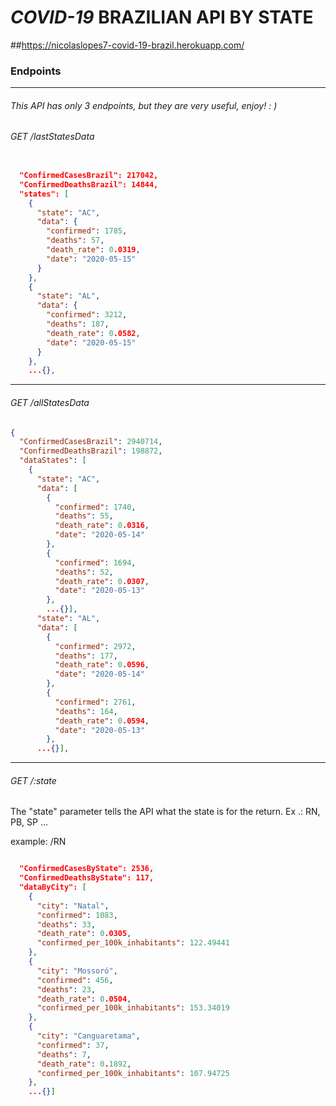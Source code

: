 # *COVID-19* BRAZILIAN API BY STATE
##https://nicolaslopes7-covid-19-brazil.herokuapp.com/
### Endpoints
---
###### This API has only 3 endpoints, but they are very useful, enjoy! : )
###### GET /lastStatesData
```json

  "ConfirmedCasesBrazil": 217042,
  "ConfirmedDeathsBrazil": 14844,
  "states": [
    {
      "state": "AC",
      "data": {
        "confirmed": 1785,
        "deaths": 57,
        "death_rate": 0.0319,
        "date": "2020-05-15"
      }
    },
    {
      "state": "AL",
      "data": {
        "confirmed": 3212,
        "deaths": 187,
        "death_rate": 0.0582,
        "date": "2020-05-15"
      }
    },
    ...{},
```
---
###### GET /allStatesData
```json
{
  "ConfirmedCasesBrazil": 2940714,
  "ConfirmedDeathsBrazil": 198872,
  "dataStates": [
    {
      "state": "AC",
      "data": [
        {
          "confirmed": 1740,
          "deaths": 55,
          "death_rate": 0.0316,
          "date": "2020-05-14"
        },
        {
          "confirmed": 1694,
          "deaths": 52,
          "death_rate": 0.0307,
          "date": "2020-05-13"
        },
        ...{}],
      "state": "AL",
      "data": [
        {
          "confirmed": 2972,
          "deaths": 177,
          "death_rate": 0.0596,
          "date": "2020-05-14"
        },
        {
          "confirmed": 2761,
          "deaths": 164,
          "death_rate": 0.0594,
          "date": "2020-05-13"
        },
      ...{}],
```
---
###### GET /:state
The "state" parameter tells the API what the state is for the return. Ex .: RN, PB, SP ...

example: /RN
```json

  "ConfirmedCasesByState": 2536,
  "ConfirmedDeathsByState": 117,
  "dataByCity": [
    {
      "city": "Natal",
      "confirmed": 1083,
      "deaths": 33,
      "death_rate": 0.0305,
      "confirmed_per_100k_inhabitants": 122.49441
    },
    {
      "city": "Mossoró",
      "confirmed": 456,
      "deaths": 23,
      "death_rate": 0.0504,
      "confirmed_per_100k_inhabitants": 153.34019
    },
    {
      "city": "Canguaretama",
      "confirmed": 37,
      "deaths": 7,
      "death_rate": 0.1892,
      "confirmed_per_100k_inhabitants": 107.94725
    },
    ...{}]
```
